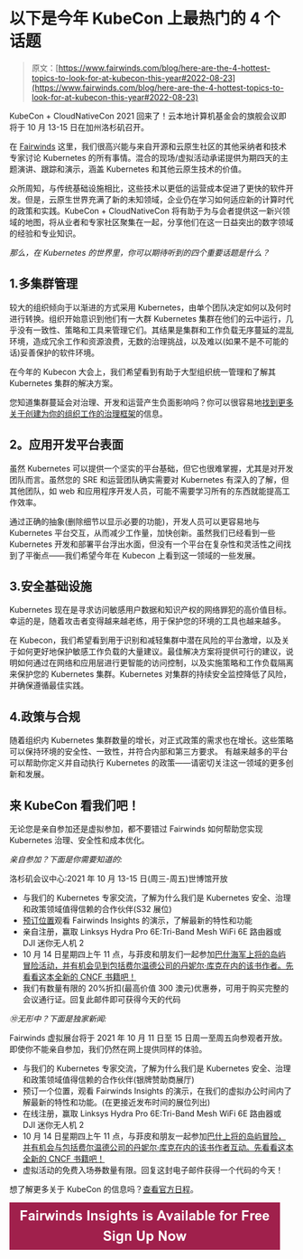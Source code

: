 # 以下是今年 KubeCon 上最热门的 4 个话题

> 原文：[https://www.fairwinds.com/blog/here-are-the-4-hottest-topics-to-look-for-at-kubecon-this-year#2022-08-23](https://www.fairwinds.com/blog/here-are-the-4-hottest-topics-to-look-for-at-kubecon-this-year#2022-08-23)

 KubeCon + CloudNativeCon 2021 回来了！云本地计算机基金会的旗舰会议即将于 10 月 13-15 日在加州洛杉矶召开。

在 [Fairwinds](https://www.fairwinds.com/) 这里，我们很高兴能与来自开源和云原生社区的其他采纳者和技术专家讨论 Kubernetes 的所有事情。混合的现场/虚拟活动承诺提供为期四天的主题演讲、跟踪和演示，涵盖 Kubernetes 和其他云原生技术的价值。

众所周知，与传统基础设施相比，这些技术以更低的运营成本促进了更快的软件开发。但是，云原生世界充满了新的未知领域，企业仍在学习如何适应新的计算时代的政策和实践。KubeCon + CloudNativeCon 将有助于为与会者提供这一新兴领域的地图，将从业者和专家社区聚集在一起，分享他们在这一日益突出的数字领域的经验和专业知识。

*那么，在 Kubernetes 的世界里，你可以期待听到的四个重要话题是什么？*

## 1.多集群管理

较大的组织倾向于以渐进的方式采用 Kubernetes，由单个团队决定如何以及何时进行转换。组织开始意识到他们有一大群 Kubernetes 集群在他们的云中运行，几乎没有一致性、策略和工具来管理它们。其结果是集群和工作负载无序蔓延的混乱环境，造成冗余工作和资源浪费，无数的治理挑战，以及难以(如果不是不可能的话)妥善保护的软件环境。

在今年的 Kubecon 大会上，我们希望看到有助于大型组织统一管理和了解其 Kubernetes 集群的解决方案。

您知道集群蔓延会对治理、开发和运营产生负面影响吗？你可以很容易地[找到更多关于创建为你的组织工作的治理框架](/insights)的信息。

## 2。应用开发平台表面

虽然 Kubernetes 可以提供一个坚实的平台基础，但它也很难掌握，尤其是对开发团队而言。虽然您的 SRE 和运营团队确实需要对 Kubernetes 有深入的了解，但其他团队，如 web 和应用程序开发人员，可能不需要学习所有的东西就能提高工作效率。

通过正确的抽象(删除细节以显示必要的功能)，开发人员可以更容易地与 Kubernetes 平台交互，从而减少工作量，加快创新。虽然我们已经看到一些 Kubernetes 开发和部署平台浮出水面，但没有一个平台在复杂性和灵活性之间找到了平衡点——我们希望今年在 Kubecon 上看到这一领域的一些发展。

## 3.安全基础设施

Kubernetes 现在是寻求访问敏感用户数据和知识产权的网络罪犯的高价值目标。幸运的是，随着攻击者变得越来越老练，用于保护您的环境的工具也越来越多。

在 Kubecon，我们希望看到用于识别和减轻集群中潜在风险的平台激增，以及关于如何更好地保护敏感工作负载的大量建议。最佳解决方案将提供可行的建议，说明如何通过在网络和应用层进行更智能的访问控制，以及实施策略和工作负载隔离来保护您的 Kubernetes 集群。Kubernetes 对集群的持续安全监控降低了风险，并确保遵循最佳实践。

## 4.政策与合规

随着组织内 Kubernetes 集群数量的增长，对正式政策的需求也在增长。这些策略可以保持环境的安全性、一致性，并符合内部和第三方要求。 有越来越多的平台可以帮助你定义并自动执行 Kubernetes 的政策——请密切关注这一领域的更多创新和发展。

## 来 KubeCon 看我们吧！

无论您是亲自参加还是虚拟参加，都不要错过 Fairwinds 如何帮助您实现 Kubernetes 治理、安全性和成本优化。

*亲自参加？下面是你需要知道的:*

洛杉矶会议中心:2021 年 10 月 13-15 日(周三-周五)世博馆开放

*   与我们的 Kubernetes 专家交流，了解为什么我们是 Kubernetes 安全、治理和政策领域值得信赖的合作伙伴(S32 展位)
*   [预订位置](https://i9.t.hubspotemail.net/e2t/tc/VVM17b8PyX3VW62B4Lt8LjGDkW4125np4qjT1rN28qGwB3lGn5V1-WJV7CgWshW962vFp5bWNrXN7lnlRrhC9r3W5Vn1326vWbVJW8Szvr-34V6t1W629Rjs64qDgcW2jJ7266RGB9QW3RrkNB2ykdypW7XXx5K7myc_2W7TN4BJ1FNHpqW4S6f3K3G169CW7WjR2r3zjK1kW5_vkDf4D_gH1W9bKtpg52GmGRW66htDg1xxZrNW2NWfZ_5t4zNqW5KxLg3472FrWW3-VSMb1D0Z3xW7wf_7x686l8YW8yr2L25S0CC1W1ypbTB8gzmHhN4VmK3KB9qMJW2W9k-T3y-vl5W5sKv7Z9ffgyHW3rFhCk49sYFk3dhc1?utm_campaign=Kubernetes%20Clinics&utm_source=hs_email&utm_medium=email&_hsenc=p2ANqtz-8C61hRLqKQLsGoG2tebh2K20WBX2XcrH6ktHYhtylT6WZXWZ7_-xc1Twg2_Ty5loGhdNvz)观看 Fairwinds Insights 的演示，了解最新的特性和功能
*   亲自注册，赢取 Linksys Hydra Pro 6E:Tri-Band Mesh WiFi 6E 路由器或 DJI 迷你无人机 2
*   10 月 14 日星期四上午 11 点，与菲皮和朋友们一起参加[巴什海军上将的岛屿冒险活动，并有机会见到包括费尔温德公司的丹妮尔·库克在内的该书作者。先看看这本全新的 CNCF 书籍吧！](https://sched.co/n5ob?utm_campaign=Kubernetes%20Clinics&utm_source=hs_email&utm_medium=email&_hsenc=p2ANqtz-8C61hRLqKQLsGoG2tebh2K20WBX2XcrH6ktHYhtylT6WZXWZ7_-xc1Twg2_Ty5loGhdNvz)
*   我们有数量有限的 20%折扣(最高价值 300 澳元)优惠券，可用于购买完整的会议通行证。回复此邮件即可获得今天的代码

*⑩无形中？下面是独家新闻:*

Fairwinds 虚拟展台将于 2021 年 10 月 11 日至 15 日周一至周五向参观者开放。即使你不能亲自参加，我们仍然在网上提供同样的体验。

*   与我们的 Kubernetes 专家交流，了解为什么我们是 Kubernetes 安全、治理和政策领域值得信赖的合作伙伴(银牌赞助商展厅)
*   预订一个位置，观看 Fairwinds Insights 的演示，在我们的虚拟办公时间内了解最新的特性和功能。(在更接近发布时间的展位列出)
*   在线注册，赢取 Linksys Hydra Pro 6E:Tri-Band Mesh WiFi 6E 路由器或 DJI 迷你无人机 2
*   10 月 14 日星期四上午 11 点，与菲皮和朋友一起参加[巴什上将的岛屿冒险，并有机会与包括费尔温德公司的丹妮尔·库克在内的该书作者互动。先看看这本全新的 CNCF 书籍吧！](https://sched.co/n5ob?utm_campaign=Kubernetes%20Clinics&utm_source=hs_email&utm_medium=email&_hsenc=p2ANqtz-8C61hRLqKQLsGoG2tebh2K20WBX2XcrH6ktHYhtylT6WZXWZ7_-xc1Twg2_Ty5loGhdNvz)
*   虚拟活动的免费入场券数量有限。回复这封电子邮件获得一个代码的今天！

想了解更多关于 KubeCon 的信息吗？[查看官方日程](https://kccncna20.sched.com/)。

[![Fairwinds Insights is Available for Free Sign Up Now](img/90e93a941f22f2087c3a229a91ea6c10.png)](https://cta-redirect.hubspot.com/cta/redirect/2184645/d329e036-9905-4715-85b8-31a98b50623c)
